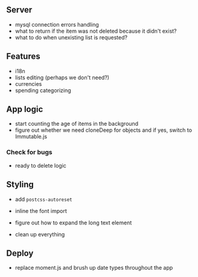 ## Server

- mysql connection errors handling
- what to return if the item was not deleted because it didn't exist?
- what to do when unexisting list is requested?

## Features

- i18n
- lists editing (perhaps we don't need?)
- currencies
- spending categorizing

## App logic

- start counting the age of items in the background
- figure out whether we need cloneDeep for objects and if yes, switch to Immutable.js

### Check for bugs

- ready to delete logic

## Styling

- add `postcss-autoreset`
- inline the font import
- figure out how to expand the long text element

- clean up everything

## Deploy

- replace moment.js and brush up date types throughout the app